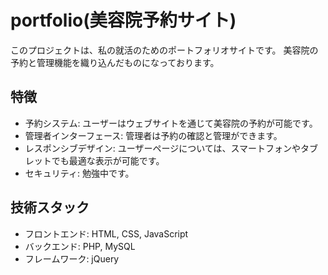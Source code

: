 # portfolio(美容院予約サイト)

このプロジェクトは、私の就活のためのポートフォリオサイトです。
美容院の予約と管理機能を織り込んだものになっております。

## 特徴

- 予約システム: ユーザーはウェブサイトを通じて美容院の予約が可能です。
- 管理者インターフェース: 管理者は予約の確認と管理ができます。
- レスポンシブデザイン: ユーザーページについては、スマートフォンやタブレットでも最適な表示が可能です。
- セキュリティ: 勉強中です。

## 技術スタック

- フロントエンド: HTML, CSS, JavaScript
- バックエンド: PHP, MySQL
- フレームワーク: jQuery
